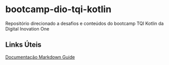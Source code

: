 # bootcamp-dio-tqi-kotlin
Repositório direcionado a desafios e conteúdos do bootcamp TQI Kotlin da Digital Inovation One

## Links Úteis
[Documentação Markdown Guide](https://www.markdownguide.org/)
